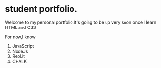 # student portfolio.
Welcome to my personal portfolio.It's going to be up very soon once I learn HTML and CSS

For now,I know:

1. JavaScript
2. NodeJs
3. Repl.it
4. CHALK